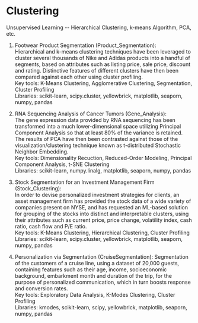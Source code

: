 # Clustering
Unsupervised Learning -- Hierarchical Clustering, k-means Algorithm, PCA, etc.

1) Footwear Product Segmentation (Product_Segmentation): <br>
Hierarchical and k-means clustering techniques have been leveraged to cluster several thousands of Nike and Adidas products 
into a handful of segments, based on attributes such as listing price, sale price, discount and rating. Distinctive features
of different clusters have then been compared against each other using cluster profiling. <br>
Key tools: K-Means Clustering, Agglomerative Clustering, Segmentation, Cluster Profiling <br>
Libraries: scikit-learn, scipy.cluster, yellowbrick, matplotlib, seaporn, numpy, pandas

2) RNA Sequencing Analysis of Cancer Tumors (Gene_Analysis): <br>
The gene expression data provided by RNA sequencing has been transformed into a much lower-dimensional space utilizing Principal
Component Analysis so that at least 80% of the variance is retained. The results of PCA have then been contrasted against those of 
the visualization/clustering technique known as t-distributed Stochastic Neighbor Embedding. <br>
Key tools: Dimensionality Recuction, Reduced-Order Modeling, Principal Component Analysis, t-SNE Clustering <br>
Libraries: scikit-learn, numpy.linalg, matplotlib, seaporn, numpy, pandas


3) Stock Segmentation for an Investment Management Firm (Stock_Clustering): <br>
In order to devise personalized investment strategies for clients, an asset management firm has provided the stock data of a
wide variety of companies present on NYSE, and has requested an ML-based solution for grouping of the stocks into distinct and 
interpretable clusters, using their attributes such as current price, price change, volatility index, cash ratio, cash flow and
P/E ratio. <br>
Key tools: K-Means Clustering, Hierarchical Clustering, Cluster Profiling <br>
Libraries: scikit-learn, scipy.cluster, yellowbrick, matplotlib, seaporn, numpy, pandas

4) Personalization via Segmentation (CruiseSegmentation):
Segmentation of the customers of a cruise line, using a dataset of 20,000 guests, containing features such as their age, income,
socioeconomic background, embarkment month and duration of the trip, for the purpose of personalized communication, which in turn
boosts response and conversion rates. <br>
Key tools: Exploratory Data Analysis, K-Modes Clustering, Cluster Profiling <br>
Libraries: kmodes, scikit-learn, scipy, yellowbrick, matplotlib, seaporn, numpy, pandas
